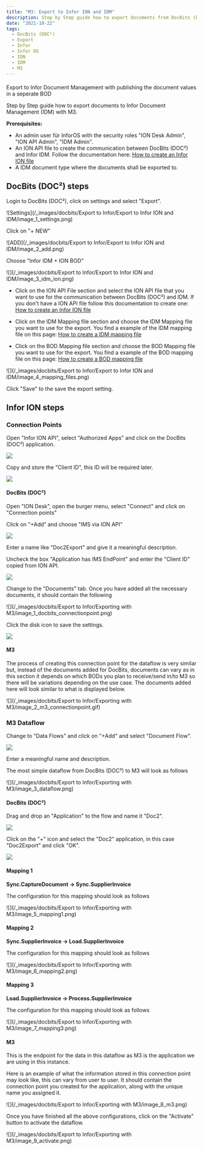 ```yaml
---
title: "M3: Export to Infor ION and IDM"
description: Step by Step guide how to export documents from DocBits (DOC²) to Infor Document Management (IDM) with pM3.
date: "2021-10-22"
tags:
  - DocBits (DOC²)
  - Export
  - Infor
  - Infor OS
  - ION
  - IDM
  - M3
---
```


####
Export to Infor Document Management with publishing the document values in a seperate BOD

Step by Step guide how to export documents to Infor Document Management (IDM) with M3.

**Prerequisites:**

- An admin user für InforOS with the security roles "ION Desk Admin", "ION API Admin", "IDM Admin".
- An ION API file to create the communication between DocBits (DOC²) and Infor IDM. Follow the documentation here: [How to create an Infor ION file](/docbits/export/create-a-infor-ion-file/)
- A IDM document type where the documents shall be exported to.

## DocBits (DOC²) steps

Login to DocBits (DOC²), click on settings and select "Export".

![Settings](/_images/docbits/Export to Infor/Export to Infor ION and IDM/image_1_settings.png)

Click on "+ NEW"

![ADD](/_images/docbits/Export to Infor/Export to Infor ION and IDM/image_2_add.png)

Choose "Infor IDM + ION BOD"

![](/_images/docbits/Export to Infor/Export to Infor ION and IDM/image_3_idm_ion.png)

- Click on the ION API File section and select the ION API file that you want to use for the communication between DocBits (DOC²) and IDM. If you don't have a ION API file follow this documentation to create one: [How to create an Infor ION file](/docbits/export/create-a-infor-ion-file/)

- Click on the IDM Mapping file section and choose the IDM Mapping file you want to use for the export. You find a example of the IDM mapping file on this page: [How to create a IDM mapping file](/docbits/export/how-to-create-a-idm-mapping-file/)

- Click on the BOD Mapping file section and choose the BOD Mapping file you want to use for the export. You find a example of the BOD mapping file on this page: [How to create a BOD mapping file](/docbits/export/how-to-create-a-bod-mapping-file/)

![](/_images/docbits/Export to Infor/Export to Infor ION and IDM/image_4_mapping_files.png)

Click "Save" to the save the export setting.

## Infor ION steps

### Connection Points

Open "Infor ION API", select "Authorized Apps" and click on the DocBits (DOC²) application.

![](/_images/docbits/image-35.png)

Copy and store the "Client ID", this ID will be required later.

![](/_images/docbits/image-36.png)

#### DocBits (DOC²)

Open "ION Desk", open the burger menu, select "Connect" and click on "Connection points"

Click on "+Add" and choose "IMS via ION API"

![](/_images/docbits/image-37.png)

Enter a name like "Doc2Export" and give it a meaningful description.

Uncheck the box "Application has IMS EndPoint" and enter the "Client ID" copied from ION API.

![](/_images/docbits/image-39-1024x438.png)

Change to the "Documents" tab. Once you have added all the necessary documents, it should contain the following

![](/_images/docbits/Export to Infor/Exporting with M3/image_1_docbits_connectionpoint.png)

Click the disk icon to save the settings.

![](/_images/docbits/image-41.png)

#### M3

The process of creating this connection point for the dataflow is very similar but, instead of the documents added for DocBits, documents can vary as in this section it depends on which BODs you plan to receive/send in/to M3 so there will be variations depending on the use case. The documents added here will look similar to what is displayed below.

![](/_images/docbits/Export to Infor/Exporting with M3/image_2_m3_connectionpoint.gif)

### M3 Dataflow

Change to "Data Flows" and click on "+Add" and select "Document Flow".

![](/_images/docbits/image-43.png)

Enter a meaningful name and description.

The most simple dataflow from DocBits (DOC²) to M3 will look as follows

![](/_images/docbits/Export to Infor/Exporting with M3/image_3_dataflow.png)

#### DocBits (DOC²)

Drag and drop an "Application" to the flow and name it "Doc2".

![](/_images/docbits/image-44.png)

Click on the "+" icon and select the "Doc2" application, in this case "Doc2Export" and click "OK".

![](/_images/docbits/image-45.png)

#### Mapping 1

**Sync.CaptureDocument → Sync.SupplierInvoice**

The configuration for this mapping should look as follows

![](/_images/docbits/Export to Infor/Exporting with M3/image_5_mapping1.png)

#### Mapping 2 

**Sync.SupplierInvoice → Load.SupplierInvoice**

The configuration for this mapping should look as follows

![](/_images/docbits/Export to Infor/Exporting with M3/image_6_mapping2.png)

#### Mapping 3 

**Load.SupplierInvoice → Process.SupplierInvoice**

The configuration for this mapping should look as follows

![](/_images/docbits/Export to Infor/Exporting with M3/image_7_mapping3.png)

####  M3

This is the endpoint for the data in this dataflow as M3 is the application we are using in this instance.

Here is an example of what the information stored in this connection point may look like, this can vary from user to user. It should contain the connection point you created for the application, along with the unique name you assigned it.

![](/_images/docbits/Export to Infor/Exporting with M3/image_8_m3.png)  

Once you have finished all the above configurations, click on the "Activate" button to activate the dataflow.

![](/_images/docbits/Export to Infor/Exporting with M3/image_9_activate.png) 